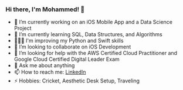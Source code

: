 ### Hi there, I'm Mohammed! 👋

- 🔭 I’m currently working on an iOS Mobile App and a Data Science Project
- 🌱 I’m currently learning SQL, Data Structures, and Algorithms
- 👨🏻‍💻 I'm improving my Python and Swift skills
- 👯 I’m looking to collaborate on iOS Development
- 🤔 I’m looking for help with the AWS Certified Cloud Practitioner and Google Cloud Certified Digital Leader Exam
- 💬 Ask me about anything
- 📫 How to reach me: [LinkedIn](https://www.linkedin.com/in/mohammed-76/)
- ⚡ Hobbies: Cricket, Aesthetic Desk Setup, Traveling

